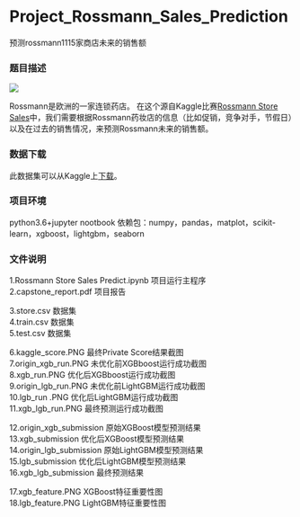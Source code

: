 # Project_Rossmann_Sales_Prediction
预测rossmann1115家商店未来的销售额
### 题目描述

![](./rossmann_banner2.png)

Rossmann是欧洲的一家连锁药店。 在这个源自Kaggle比赛[Rossmann Store Sales](https://www.kaggle.com/c/rossmann-store-sales)中，我们需要根据Rossmann药妆店的信息（比如促销，竞争对手，节假日）以及在过去的销售情况，来预测Rossmann未来的销售额。

### 数据下载 
此数据集可以从Kaggle上[下载](https://www.kaggle.com/c/rossmann-store-sales/data)。

### 项目环境
python3.6+jupyter nootbook
依赖包：numpy，pandas，matplot，scikit-learn，xgboost，lightgbm，seaborn

### 文件说明
1.Rossmann Store Sales Predict.ipynb	项目运行主程序<br>
2.capstone_report.pdf	          	项目报告<br>

3.store.csv				数据集<br>
4.train.csv				数据集<br>
5.test.csv				数据集<br>

6.kaggle_score.PNG			最终Private Score结果截图<br>
7.origin_xgb_run.PNG		未优化前XGBboost运行成功截图<br>
8.xgb_run.PNG			优化后XGBboost运行成功截图<br>
9.origin_lgb_run.PNG		未优化前LightGBM运行成功截图<br>
10.lgb_run	.PNG			优化后LightGBM运行成功截图<br>
11.xgb_lgb_run.PNG			最终预测运行成功截图<br>

12.origin_xgb_submission		原始XGBoost模型预测结果<br>
13.xgb_submission			优化后XGBoost模型预测结果<br>
14.origin_lgb_submission		原始LightGBM模型预测结果<br>
15.lgb_submission			优化后LightGBM模型预测结果<br>
16.xgb_lgb_submission		最终预测结果<br>

17.xgb_feature.PNG			XGBoost特征重要性图<br>
18.lgb_feature.PNG			LightGBM特征重要性图<br>

